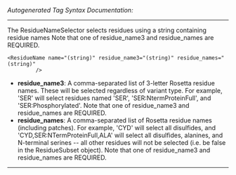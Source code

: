 _Autogenerated Tag Syntax Documentation:_

---
The ResidueNameSelector selects residues using a string containing residue names Note that one of residue_name3 and residue_names are REQUIRED.

```
<ResidueName name="(string)" residue_name3="(string)" residue_names="(string)"
         />
```

-   **residue_name3**: A comma-separated list of 3-letter Rosetta residue names. These will be selected regardless of variant type. For example, 'SER' will select residues named 'SER', 'SER:NtermProteinFull', and 'SER:Phosphorylated'. Note that one of residue_name3 and residue_names are REQUIRED.
-   **residue_names**: A comma-separated list of Rosetta residue names (including patches). For example, 'CYD' will select all disulfides, and 'CYD,SER:NTermProteinFull,ALA' will select all disulfides, alanines, and N-terminal serines -- all other residues will not be selected (i.e. be false in the ResidueSubset object). Note that one of residue_name3 and residue_names are REQUIRED.

---
